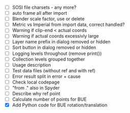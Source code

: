 - [ ] SOSI file charsets - any more?
- [ ] auto frame all after import
- [ ] Blender scale factor, use or delete
- [ ] Metric vs Imperial from import data, correct handled?
- [ ] Warning if clip-end < actual coords
- [ ] Warning if actual coords excessivly large
- [ ] Layer name prefix in dialog removed or hidden
- [ ] Sort button in dialog removed or hidden
- [ ] Logging levels throughout (remove print())
- [ ] Collection levels grouped together
- [ ] Usage description
- [ ] Test data files (without ref and with ref)
- [ ] Error result split in error + cause
- [ ] Check local codepage
- [ ] "from ." also in Spyder
- [ ] Describe why ref point
- [ ] Calculate number of points for BUE
- [x] Add Python code for BUE rotation/translation
